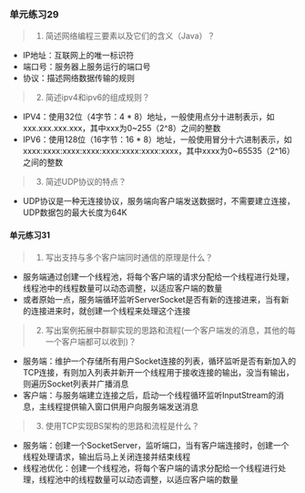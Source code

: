 ### 单元练习29

> 1. 简述网络编程三要素以及它们的含义（Java）？
- IP地址：互联网上的唯一标识符
- 端口号：服务器上服务运行的端口号
- 协议：描述网络数据传输的规则

> 2. 简述ipv4和ipv6的组成规则？
- IPV4：使用32位（4字节：4 * 8）地址，一般使用点分十进制表示，如xxx.xxx.xxx.xxx，其中xxx为0~255（2^8）之间的整数
- IPV6：使用128位（16字节：16 * 8）地址，一般使用冒分十六进制表示，如xxxx:xxxx:xxxx:xxxx:xxxx:xxxx:xxxx:xxxx，其中xxxx为0~65535（2^16）之间的整数

> 3. 简述UDP协议的特点？
- UDP协议是一种无连接协议，服务端向客户端发送数据时，不需要建立连接，UDP数据包的最大长度为64K

#### 单元练习31

> 1. 写出支持与多个客户端同时通信的原理是什么？
- 服务端通过创建一个线程池，将每个客户端的请求分配给一个线程进行处理，线程池中的线程数量可以动态调整，以适应客户端的数量
- 或者原始一点，服务端循环监听ServerSocket是否有新的连接进来，当有新的连接进来时，就创建一个线程来处理这个连接

> 2. 写出案例拓展中群聊实现的思路和流程(一个客户端发的消息，其他的每一个客户端都可以收到)？
- 服务端：维护一个存储所有用户Socket连接的列表，循环监听是否有新加入的TCP连接，有则加入列表并新开一个线程用于接收连接的输出，没当有输出，则遍历Socket列表并广播消息
- 客户端：与服务端建立连接之后，启动一个线程循环监听InputStream的消息，主线程提供输入窗口供用户向服务端发送消息

> 3. 使用TCP实现BS架构的思路和流程是什么？
- 服务端：创建一个SocketServer，监听端口，当有客户端连接时，创建一个线程处理请求，输出后马上关闭连接并结束线程
- 线程池优化：创建一个线程池，将每个客户端的请求分配给一个线程进行处理，线程池中的线程数量可以动态调整，以适应客户端的数量